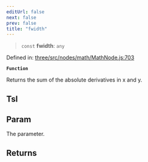 ```yaml
---
editUrl: false
next: false
prev: false
title: "fwidth"
---
```


> `const` **fwidth**: `any`

Defined in: [three/src/nodes/math/MathNode.js:703](https://github.com/DefinitelyMaybe/three-i18n/blob/fa57b79433d1c349ffb23a78727299c8d4190136/three/src/nodes/math/MathNode.js#L703)

**`Function`**

Returns the sum of the absolute derivatives in x and y.

## Tsl

## Param

The parameter.

## Returns
